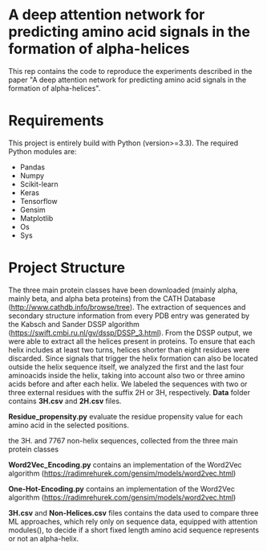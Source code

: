 # A deep attention network for predicting amino acid signals in the formation of alpha-helices

This rep contains the code to reproduce the experiments described in the paper "A deep attention network for predicting amino acid signals in the formation of alpha-helices".

# Requirements

This project is entirely build with Python (version>=3.3). The required Python modules are:

* Pandas
* Numpy
* Scikit-learn
* Keras
* Tensorflow
* Gensim
* Matplotlib
* Os
* Sys

# Project Structure

The three main protein classes have been downloaded (mainly alpha, mainly beta, and alpha beta proteins) from the CATH Database (http://www.cathdb.info/browse/tree). The extraction of sequences and secondary structure information from every PDB entry was generated by the Kabsch and Sander DSSP algorithm (https://swift.cmbi.ru.nl/gv/dssp/DSSP_3.html).
From the DSSP output, we were able to extract all the helices present in proteins. To ensure that each helix includes at least two turns, helices shorter than eight residues were discarded. Since signals that trigger the helix formation can also be located outside the helix sequence itself, we analyzed the first and the last four aminoacids inside the helix, taking into account also two or three amino acids before and after each helix. We labeled the sequences with two or three external residues with the suffix 2H or 3H, respectively. **Data** folder contains **3H.csv** and **2H.csv** files.

**Residue_propensity.py** evaluate the residue propensity value for each amino acid in the selected positions.

the 3H. and 7767 non-helix sequences, collected from the three main protein classes

**Word2Vec_Encoding.py** contains an implementation of the Word2Vec algorithm (https://radimrehurek.com/gensim/models/word2vec.html)

**One-Hot-Encoding.py** contains an implementation of the Word2Vec algorithm (https://radimrehurek.com/gensim/models/word2vec.html)

**3H.csv** and **Non-Helices.csv** files contains the data used to compare three ML approaches, which rely only on sequence data, equipped with attention modules(), to decide if a short fixed length amino acid sequence represents or not an alpha-helix.

